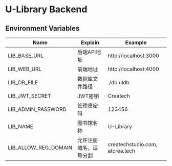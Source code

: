 # U-Library Backend

## Environment Variables
| Name                             | Explain     | Example               |
|----------------------------------|-------------|-----------------------|
| LIB_BASE_URL | 后端API地址     | http://localhost:3000 |
| LIB_WEB_URL | 前端地址        | http://localhost:4000 |
| LIB_DB_FILE | 数据库文件路径     | ./db.uldb             |
| LIB_JWT_SECRET | JWT密钥       | Createch              |
| LIB_ADMIN_PASSWORD | 管理员密码       | 123456                |
| LIB_NAME      | 图书馆名称       | U-Library             |
| LIB_ALLOW_REG_DOMAIN | 允许注册域名，逗号分割 | createchstudio.com, atcrea.tech |
